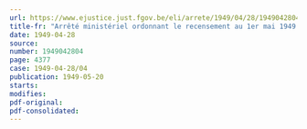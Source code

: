 ```yaml
---
url: https://www.ejustice.just.fgov.be/eli/arrete/1949/04/28/1949042804/justel
title-fr: "Arrêté ministériel ordonnant le recensement au 1er mai 1949 des personnes exerçant un emploi ou une fonction rémunérée à charge du budget de l'Etat"
date: 1949-04-28
source:
number: 1949042804
page: 4377
case: 1949-04-28/04
publication: 1949-05-20
starts:
modifies:
pdf-original:
pdf-consolidated:
---
```


